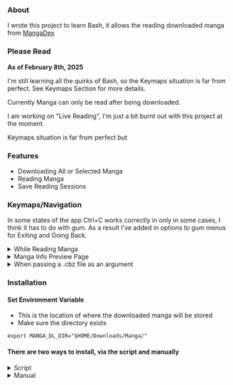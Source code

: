 ### About 

I wrote this project to learn Bash, it allows the reading downloaded manga from [MangaDex](https://mangadex.org/)  


### Please Read

**As of February 8th, 2025**  

I'm still learning all the quirks of Bash, so the Keymaps situation is far from perfect. See Keymaps Section for more details. 

Currently Manga can only be read after being downloaded.

I am working on "Live Reading", I'm just a bit burnt out with this project at the moment. 

Keymaps situation is far from perfect but 

### Features 
- Downloading All or Selected Manga 
- Reading Manga 
- Save Reading Sessions 


### Keymaps/Navigation 

In some states of the app Ctrl+C works correctly in only in some cases, I think it has to do with gum. As a result I've added in options to gum menus for Exiting and Going Back. 

<details>
<summary>While Reading Manga</summary>

```
q/Ctrl+c - Quit/Exit 
j/down   - next page 
k/up     - previous page 
h/left   - previous chapter 
l/right  - next chapter
r        - load saved sessions menu
s        - save current reading session
m        - go back to main menu
b        - go back to chapter selection for current manga
```
</details>

<details>
<summary>Manga Info Preview Page</summary>

###### **This is shown when selecting manga to download** 

```
q/Ctrl+c - Quit/Exit
b        - back to manga selection menu 
enter    - selects the manga 
any key  - returns to main menu
```
</details>

<details>
<summary>When passing a .cbz file as an argument</summary>

```
j/down   - next page 
k/up     - previous page 
q/ctrl+c - Quit/Exit
m        - Main Menu
```
</details>

### Installation 

#### Set Environment Variable 

- This is the location of where the downloaded manga will be stored 
- Make sure the directory exists

`export MANGA_DL_DIR="$HOME/Downloads/Manga/"` 


#### There are two ways to install, via the script and manually

<details>
<summary>Script</summary>

    Be sure to read the script before running it!

    `wget "https://raw.githubusercontent.com/Hiro427/creader/refs/heads/main/install.sh"`

</details>

<details> 
<summary>Manual</summary>  

    You can read through the script yourself and copy and make the commands, or follow below.
    
    Make Directories 

    cd ~/.config && mkdir creader 

    #make directories, be sure to check spelling, these directories are coded in the main script
    mkdir active/
    mkdir sessions/
    mkdir tmp/ 

    #go home 
    `cd`

    #clone repo 
    `git clone https://github.com/Hiro427/creader.git` # clone the repo  

    `cd creader/`


    #Make the executable 

    `chmod +x creader.sh`

    #Copy to PATH

    `sudo cp ./creader.sh /usr/local/bin/creader`

    #Move the ASCII Header to the config directory 

    `cp header.txt ~/.config/creader/`

</details>





